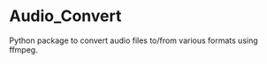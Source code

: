 Audio_Convert
=============

Python package to convert audio files to/from various formats using ffmpeg.